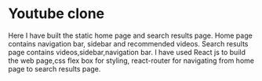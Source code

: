 <h1>Youtube clone</h1>
<p>Here I have built the static home page and search results page. Home page contains navigation bar, sidebar and recommended videos. Search results page contains videos,sidebar,navigation bar. I have used React js to build the web page,css flex box for styling, react-router for navigating from home page to search results page.
  </p>
